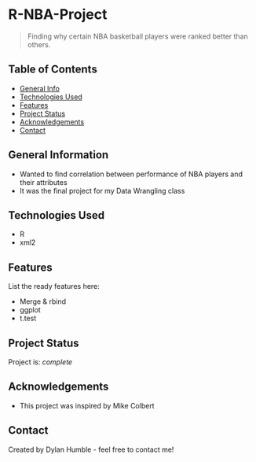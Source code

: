 # R-NBA-Project
> Finding why certain NBA basketball players were ranked better than others.

## Table of Contents
* [General Info](#general-information)
* [Technologies Used](#technologies-used)
* [Features](#features)
* [Project Status](#project-status)
* [Acknowledgements](#acknowledgements)
* [Contact](#contact)


## General Information
- Wanted to find correlation between performance of NBA players and their attributes
- It was the final project for my Data Wrangling class


## Technologies Used
- R
- xml2


## Features
List the ready features here:
- Merge & rbind
- ggplot
- t.test


## Project Status
Project is: _complete_ 


## Acknowledgements
- This project was inspired by Mike Colbert


## Contact
Created by Dylan Humble - feel free to contact me!
